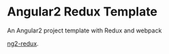 # Angular2 Redux Template 

An Angular2 project template with Redux and webpack 

[ng2-redux](https://github.com/angular-redux/ng2-redux).
